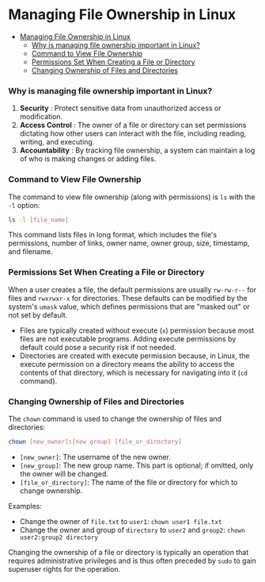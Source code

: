 # Managing File Ownership in Linux

-   [Managing File Ownership in Linux](#managing-file-ownership-in-linux)
    -   [Why is managing file ownership important in Linux?](#why-is-managing-file-ownership-important-in-linux)
    -   [Command to View File Ownership](#command-to-view-file-ownership)
    -   [Permissions Set When Creating a File or Directory](#permissions-set-when-creating-a-file-or-directory)
    -   [Changing Ownership of Files and Directories](#changing-ownership-of-files-and-directories)

### Why is managing file ownership important in Linux?

1. **Security** : Protect sensitive data from unauthorized access or modification.
2. **Access Control** : The owner of a file or directory can set permissions dictating how other users can interact with the file, including reading, writing, and executing.
3. **Accountability** : By tracking file ownership, a system can maintain a log of who is making changes or adding files.

### Command to View File Ownership

The command to view file ownership (along with permissions) is `ls` with the `-l` option:

```bash
ls -l [file_name]
```

This command lists files in long format, which includes the file's permissions, number of links, owner name, owner group, size, timestamp, and filename.

### Permissions Set When Creating a File or Directory

When a user creates a file, the default permissions are usually `rw-rw-r--` for files and `rwxrwxr-x` for directories. These defaults can be modified by the system's `umask` value, which defines permissions that are "masked out" or not set by default.

-   Files are typically created without execute (`x`) permission because most files are not executable programs. Adding execute permissions by default could pose a security risk if not needed.
-   Directories are created with execute permission because, in Linux, the execute permission on a directory means the ability to access the contents of that directory, which is necessary for navigating into it (`cd` command).

### Changing Ownership of Files and Directories

The `chown` command is used to change the ownership of files and directories:

```bash
chown [new_owner]:[new_group] [file_or_directory]
```

-   `[new_owner]`: The username of the new owner.
-   `[new_group]`: The new group name. This part is optional; if omitted, only the owner will be changed.
-   `[file_or_directory]`: The name of the file or directory for which to change ownership.

Examples:

-   Change the owner of `file.txt` to `user1`: `chown user1 file.txt`
-   Change the owner and group of `directory` to `user2` and `group2`: `chown user2:group2 directory`

Changing the ownership of a file or directory is typically an operation that requires administrative privileges and is thus often preceded by `sudo` to gain superuser rights for the operation.
